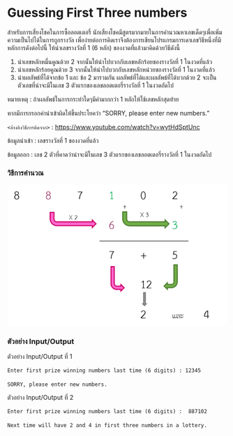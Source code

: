 # Guessing First Three numbers

สำหรับการเสี่ยงโชคในการซื้อลอตเตอรี่ นักเสี่ยงโชคมีสูตรมากมายในการคำนวณหาเลขเด็ดๆเพื่อเพิ่มความเป็นไปได้ในการถูกรางวัล เพื่อง่ายต่อการคิดเราจึงต้องการเขียนโปรแกรมการเดาเลขวิธีหนึ่งที่มีหลักการดังต่อไปนี้
ให้นำเลขรางวัลที่ 1 (6 หลัก) ของงวดที่แล้วมาคิดด้วยวิธีดังนี้
   1. นำเลขหลักหมื่นคูณด้วย 2 จากนั้นให้นำไปบวกกับเลขหลักร้อยของรางวัลที่ 1 ในงวดที่แล้ว
   2. นำเลขหลักร้อยคูณด้วย 3 จากนั้นให้นำไปบวกกับเลขหลักหน่วยของรางวัลที่ 1 ในงวดที่แล้ว
   3. นำผลลัพธ์ที่ได้จากข้อ 1 และ ข้อ 2 มารวมกัน ผลลัพธ์ที่ได้และผลลัพธ์ที่ได้บวกด้วย 2 จะเป็น   ตัวเลขที่น่าจะมีในเลข 3 ตัวแรกของเลขลอตเตอรี่รางวัลที่ 1 ในงวดถัดไป

หมายเหตุ :
ถ้าผลลัพธ์ในการกระทำใดๆมีค่ามากกว่า 1 หลักให้ใช้เลขหลักสุดท้าย

หากมีการกรอกค่านำเข้าผิดให้ขึ้นประโยคว่า “SORRY, please enter new numbers.”

`<อ้างอิงวิธีการคิดจาก>` : <https://www.youtube.com/watch?v=wytHdSptUnc>

ข้อมูลนำเข้า 	:	เลขรางวัลที่ 1 ของงวดที่แล้ว


ข้อมูลออก	:	เลข 2 ตัวที่คาดว่าน่าจะมีในเลข 3 ตัวแรกของเลขลอตเตอรี่รางวัลที่ 1 ในงวดถัดไป


### วิธีการคำนวณ

![](https://raw.githubusercontent.com/noonnutchaya/6010405211/master/guessing%20first%20three%20numbers.png)

### ตัวอย่าง Input/Output
ตัวอย่าง Input/Output ที่ 1
```
Enter first prize winning numbers last time (6 digits) : 12345

SORRY, please enter new numbers.
```

ตัวอย่าง Input/Output ที่ 2
```
Enter first prize winning numbers last time (6 digits) :  887102

Next time will have 2 and 4 in first three numbers in a lottery.  
```
